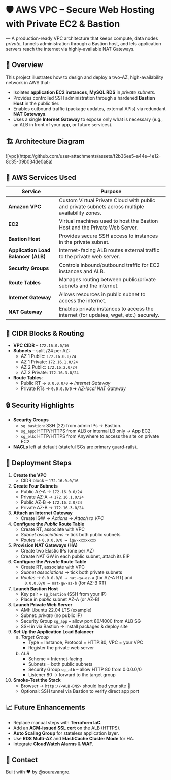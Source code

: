<!DOCTYPE html>
<html lang="en">
<head>
  <meta charset="UTF-8" />
</head>
<body>
<main>

<!-- ============ TITLE & TAGLINE ============ -->
<h1>🛡️ AWS VPC – Secure Web Hosting with Private EC2 & Bastion</h1>
<p class="note">—</strong> A production-ready VPC architecture that keeps compute, data nodes <em>private</em>, funnels administration through a Bastion host, and lets application servers reach the internet via highly-available NAT Gateways.</p>

<!-- ============ OVERVIEW ============ -->
<h2>📌 Overview</h2>
<p>
  This project illustrates how to design and deploy a two-AZ, high-availability network in AWS that:
</p>
<ul>
  <li>Isolates <strong>application EC2 instances</strong>, <strong>MySQL&nbsp;RDS</strong> in <em>private subnets</em>.</li>
  <li>Provides controlled SSH administration through a hardened <strong>Bastion Host</strong> in the public tier.</li>
  <li>Enables outbound traffic (package updates, external APIs) via redundant <strong>NAT Gateways</strong>.</li>
  <li>Uses a single <strong>Internet Gateway</strong> to expose only what is necessary (e.g., an ALB in front of your app, or future services).</li>
</ul>

<!-- ============ ARCHITECTURE DIAGRAM ============ -->
<h2>🏗️ Architecture Diagram</h2>
<div class="diagram">
  <!-- Place your screenshot in docs/architecture.png or adjust the path -->
 ![vpc](https://github.com/user-attachments/assets/f2b36ee5-a44e-4e12-8c35-09b034de0a8a)
</div>

<h2>🧰 AWS Services Used</h2>
<table>

  
  <thead>
    <tr>
      <th>Service</th>
      <th>Purpose</th>
    </tr>
  </thead>
  <tbody>
    <tr>
      <td><strong>Amazon VPC</strong></td>
      <td>Custom Virtual Private Cloud with public and private subnets across multiple availability zones.</td>
    </tr>
    <tr>
      <td><strong>EC2</strong></td>
      <td>Virtual machines used to host the Bastion Host and the Private Web Server.</td>
    </tr>
    <tr>
      <td><strong>Bastion Host</strong></td>
      <td>Provides secure SSH access to instances in the private subnet.</td>
    </tr>
    <tr>
      <td><strong>Application Load Balancer (ALB)</strong></td>
      <td>Internet-facing ALB routes external traffic to the private web server.</td>
    </tr>
    <tr>
      <td><strong>Security Groups</strong></td>
      <td>Controls inbound/outbound traffic for EC2 instances and ALB.</td>
    </tr>
    <tr>
      <td><strong>Route Tables</strong></td>
      <td>Manages routing between public/private subnets and the internet.</td>
    </tr>
    <tr>
      <td><strong>Internet Gateway</strong></td>
      <td>Allows resources in public subnet to access the internet.</td>
    </tr>
    <tr>
      <td><strong>NAT Gateway</strong></td>
      <td>Enables private instances to access the internet (for updates, wget, etc.) securely.</td>
    </tr>
  </tbody>
</table>

<!-- ============ CIDR & ROUTING ============ -->
<h2>📐 CIDR Blocks &amp; Routing</h2>
<ul>
  <li><strong>VPC CIDR</strong> – <code>172.16.0.0/16</code></li>
  <li><strong>Subnets</strong> – split /24 per AZ:
    <ul>
      <li>AZ 1 Public: <code>172.16.0.0/24</code></li>
      <li>AZ 1 Private: <code>172.16.1.0/24</code></li>
      <li>AZ 2 Public: <code>172.16.2.0/24</code></li>
      <li>AZ 2 Private: <code>172.16.3.0/24</code></li>
    </ul>
  </li>
  <li><strong>Route Tables</strong>:
    <ul>
      <li>Public RT → <code>0.0.0.0/0</code> ➜ <em>Internet Gateway</em></li>
      <li>Private RTs → <code>0.0.0.0/0</code> ➜ <em>AZ-local NAT Gateway</em></li>
    </ul>
  </li>
</ul>

<!-- ============ SECURITY ============ -->
<h2>🔒 Security Highlights</h2>
<ul>
  <li><strong>Security Groups</strong>
    <ul>
      <li><code>sg_bastion</code>: SSH (22) from admin IPs → Bastion.</li>
      <li><code>sg_app</code>: HTTP/HTTPS from ALB or internal LB only → App EC2.</li>
      <li><code>sg_elb</code>: HTTP/HTTPS from Anywhere to access the site on private EC2.</li>
    </ul>
  </li>
  <li><strong>NACLs</strong> left at default (stateful SGs are primary guard-rails).</li>
</ul>

<!-- ============ DEPLOYMENT ============ -->
<!-- ============ DEPLOYMENT STEPS ============ -->
<h2>🚀 Deployment Steps</h2>

<ol>
  <li><strong>Create the VPC</strong>
    <ul>
      <li>CIDR block&nbsp;– <code>172.16.0.0/16</code></li>
    </ul>
  </li>

  <li><strong>Create Four Subnets</strong>
    <ul>
      <li>Public&nbsp;AZ-A&nbsp;→ <code>172.16.0.0/24</code></li>
      <li>Private&nbsp;AZ-A&nbsp;→ <code>172.16.1.0/24</code></li>
      <li>Public&nbsp;AZ-B&nbsp;→ <code>172.16.2.0/24</code></li>
      <li>Private&nbsp;AZ-B&nbsp;→ <code>172.16.3.0/24</code></li>
    </ul>
  </li>

  <li><strong>Attach an Internet Gateway</strong>
    <ul>
      <li>Create IGW → <em>Actions → Attach to VPC</em></li>
    </ul>
  </li>

  <li><strong>Configure the <em>Public</em> Route Table</strong>
    <ul>
      <li>Create RT, associate with VPC</li>
      <li><em>Subnet associations</em> → tick both public subnets</li>
      <li><em>Routes</em> → <code>0.0.0.0/0 → igw-xxxxxxxx</code></li>
    </ul>
  </li>

  <li><strong>Provision NAT Gateways (HA)</strong>
    <ul>
      <li>Create two Elastic IPs (one per AZ)</li>
      <li>Create NAT GW in each public subnet, attach its EIP</li>
    </ul>
  </li>

  <li><strong>Configure the <em>Private</em> Route Table</strong>
    <ul>
      <li>Create RT, associate with VPC</li>
      <li><em>Subnet associations</em> → tick both private subnets</li>
      <li><em>Routes</em> → <code>0.0.0.0/0 → nat-gw-az-a</code> (for AZ-A RT) and<br>
          &nbsp;&nbsp;&nbsp;<code>0.0.0.0/0 → nat-gw-az-b</code> (for AZ-B RT)</li>
    </ul>
  </li>

  <li><strong>Launch Bastion Host</strong>
    <ul>
      <li>Key pair + <code>sg_bastion</code> (SSH from your IP)</li>
      <li>Place in <em>public</em> subnet AZ-A (or AZ-B)</li>
    </ul>
  </li>

  <li><strong>Launch Private Web Server</strong>
    <ul>
      <li>AMI: Ubuntu 22.04 LTS (example)</li>
      <li>Subnet: <em>private</em> (no public IP)</li>
      <li>Security Group <code>sg_app</code> – allow port 80/4000 from ALB SG</li>
      <li>SSH in via Bastion → install packages &amp; deploy site</li>
    </ul>
  </li>

  <li><strong>Set Up the Application Load Balancer</strong>
    <ol type="a">
      <li><em>Target Group</em>
        <ul>
          <li>Type = Instance, Protocol = HTTP:80, VPC = your VPC</li>
          <li>Register the private web server</li>
        </ul>
      </li>
      <li><em>ALB</em>
        <ul>
          <li>Scheme = Internet-facing</li>
          <li>Subnets = both public subnets</li>
          <li>Security Group <code>sg_alb</code> – allow HTTP 80 from 0.0.0.0/0</li>
          <li>Listener 80 → forward to the target group</li>
        </ul>
      </li>
    </ol>
  </li>

  <li><strong>Smoke-Test the Stack</strong>
    <ul>
      <li>Browser → <code>http://&lt;ALB-DNS&gt;</code> should load your site 🎉</li>
      <li>Optional: SSH tunnel via Bastion to verify direct app port</li>
    </ul>
  </li>
</ol>

<!-- ============ FUTURE WORK ============ -->
<h2>📈 Future Enhancements</h2>
<ul>
  <li>Replace manual steps with <strong>Terraform IaC</strong>.</li>
  <li>Add an <strong>ACM-issued SSL cert</strong> on the ALB (HTTPS).</li>
  <li><strong>Auto Scaling Group</strong> for stateless application layer.</li>
  <li>Use <strong>RDS Multi-AZ</strong> and <strong>ElastiCache Cluster Mode</strong> for HA.</li>
  <li>Integrate <strong>CloudWatch Alarms</strong> &amp; <strong>WAF</strong>.</li>
</ul>


<h2>🤝 Contact</h2>
<p>
  Built with ❤️ by <a href="https://github.com/souravangre" target="_blank">@souravangre</a>.  
</p>

</main>
</body>
</html>
